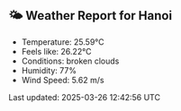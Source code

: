 <!-- WEATHER-START -->
## 🌤 Weather Report for Hanoi

- Temperature: 25.59°C
- Feels like: 26.22°C
- Conditions: broken clouds
- Humidity: 77%
- Wind Speed: 5.62 m/s

Last updated: 2025-03-26 12:42:56 UTC
<!-- WEATHER-END -->
